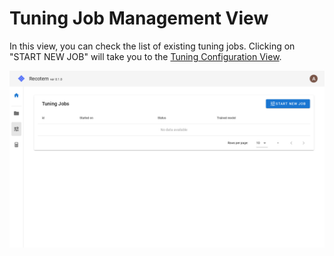 # Tuning Job Management View

In this view, you can check the list of existing tuning jobs. Clicking on "START NEW JOB" will take you to the [Tuning Configuration View](../start-tuning).

![tuning-job-list](./empty-tuning-job-list.png)
